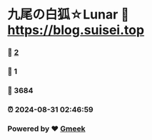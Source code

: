 # 九尾の白狐☆Lunar :link: https://blog.suisei.top 
### :page_facing_up: [2](https://blog.suisei.top/tag.html) 
### :speech_balloon: 1 
### :hibiscus: 3684 
### :alarm_clock: 2024-08-31 02:46:59 
### Powered by :heart: [Gmeek](https://github.com/Meekdai/Gmeek)
